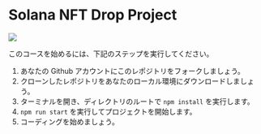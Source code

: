 # Solana NFT Drop Project

![](https://i.imgur.com/2vEkSJ2.png)

このコースを始めるには、下記のステップを実行してください。

1. あなたの Github アカウントにこのレポジトリをフォークしましょう。
2. クローンしたレポジトリをあなたのローカル環境にダウンロードしましょう。
3. ターミナルを開き、ディレクトリのルートで `npm install` を実行します。
4. `npm run start` を実行してプロジェクトを開始します。
5. コーディングを始めましょう。
